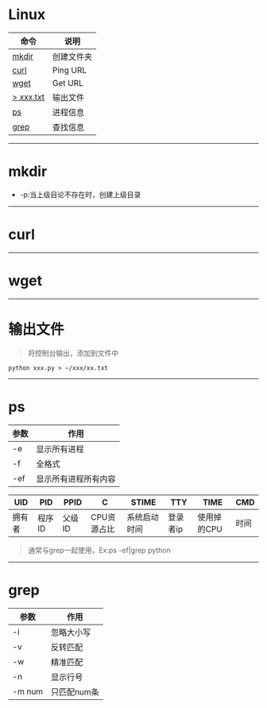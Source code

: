 # Linux

命令|说明
---|---
[mkdir](#mkdir)|创建文件夹
[curl](#curl)|Ping URL
[wget](#wget)|Get URL
[> xxx.txt](#输出文件)|输出文件
[ps](#ps)|进程信息
[grep](#grep)|查找信息

---
# mkdir
* -p:当上级目论不存在时，创建上级目录
---
# curl
---
# wget
---
# 输出文件
> 将控制台输出，添加到文件中
```
python xxx.py > ~/xxx/xx.txt
```
---
# ps
参数|作用
---|---
-e|显示所有进程
-f|全格式
-ef|显示所有进程所有内容

UID|PID|PPID|C|STIME|TTY|TIME|CMD
---|---|---|---|---|---|---|---
拥有者|程序ID|父级ID|CPU资源占比|系统启动时间|登录者ip|使用掉的CPU|时间|下达的指令

> 通常与grep一起使用，Ex:ps -ef|grep python
---
# grep
参数|作用
---|---
-i|忽略大小写
-v|反转匹配
-w|精准匹配
-n|显示行号
-m num|只匹配num条
